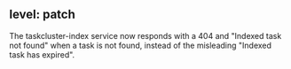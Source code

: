 level: patch
---
The taskcluster-index service now responds with a 404 and "Indexed task not found" when a task is not found, instead of the misleading "Indexed task has expired".
